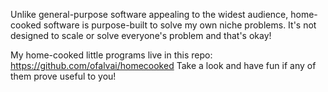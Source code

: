 Unlike general-purpose software appealing to the widest audience, home-cooked software is purpose-built to solve my own niche problems. It's not designed to scale or solve everyone's problem and that's okay!

My home-cooked little programs live in this repo: https://github.com/ofalvai/homecooked
Take a look and have fun if any of them prove useful to you!
